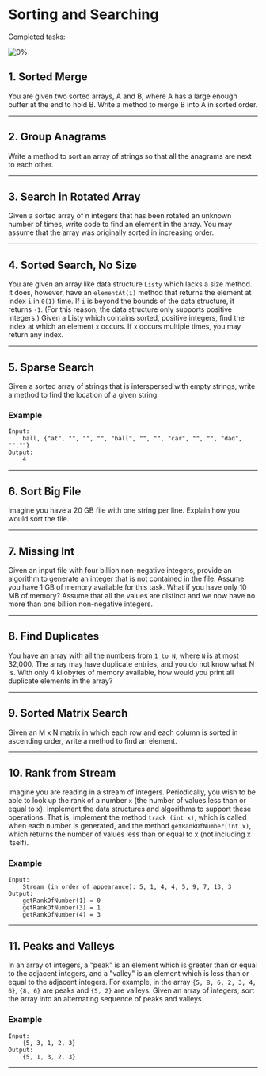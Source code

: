 # Sorting and Searching

Completed tasks:

![0%](https://progress-bar.dev/0)

## 1. Sorted Merge

You are given two sorted arrays, A and B, where A has a large enough buffer at the end to hold B. Write a method to merge B into A in sorted
order.
<hr/>

## 2. Group Anagrams

Write a method to sort an array of strings so that all the anagrams are next to each other.
<hr/>

## 3. Search in Rotated Array

Given a sorted array of n integers that has been rotated an unknown number of times, write code to find an element in the array. You may
assume that the array was originally sorted in increasing order.

<hr/>

## 4. Sorted Search, No Size

You are given an array like data structure `Listy` which lacks a size method. It does, however, have an `elementAt(i)` method that returns
the element at index `i` in `0(1)` time. If `i` is beyond the bounds of the data structure, it returns `-1`. (For this reason, the data
structure only supports positive integers.) Given a Listy which contains sorted, positive integers, find the index at which an element `x`
occurs. If `x`
occurs multiple times, you may return any index.

<hr/>

## 5. Sparse Search

Given a sorted array of strings that is interspersed with empty strings, write a method to find the location of a given string.

### Example

```
Input:
    ball, {"at", "", "", "", "ball", "", "", "car", "", "", "dad", "",""}
Output: 
    4
```

<hr/>

## 6. Sort Big File

Imagine you have a 20 GB file with one string per line. Explain how you would sort the file.

<hr/>

## 7. Missing Int

Given an input file with four billion non-negative integers, provide an algorithm to generate an integer that is not contained in the file.
Assume you have 1 GB of memory available for this task. What if you have only 10 MB of memory? Assume that all the values are distinct and
we now have no more than one billion non-negative integers.

<hr/>

## 8. Find Duplicates

You have an array with all the numbers from `1 to N`, where `N` is at most 32,000. The array may have duplicate entries, and you do not know
what N is. With only 4 kilobytes of memory available, how would you print all duplicate elements in the array?

<hr/>

## 9. Sorted Matrix Search

Given an M x N matrix in which each row and each column is sorted in ascending order, write a method to find an element.

<hr/>

## 10. Rank from Stream

Imagine you are reading in a stream of integers. Periodically, you wish to be able to look up the rank of a number `x` (the number of values
less than or equal to x). Implement the data structures and algorithms to support these operations. That is, implement the method `track
(int x)`, which is called when each number is generated, and the method `getRankOfNumber(int x)`, which returns the number of values less
than or equal to x (not including x itself).

### Example

```
Input:
    Stream (in order of appearance): 5, 1, 4, 4, 5, 9, 7, 13, 3
Output: 
    getRankOfNumber(1) = 0
    getRankOfNumber(3) = 1
    getRankOfNumber(4) = 3
```

<hr/>

## 11. Peaks and Valleys

In an array of integers, a "peak" is an element which is greater than or equal to the adjacent integers, and a "valley" is an element which
is less than or equal to the adjacent integers. For example, in the array `{5, 8, 6, 2, 3, 4, 6}`, `{8, 6}` are peaks and `{5, 2}` are
valleys. Given an array of integers, sort the array into an alternating sequence of peaks and valleys.

### Example

```
Input:
    {5, 3, 1, 2, 3} 
Output: 
    {5, 1, 3, 2, 3} 
```

<hr/>
